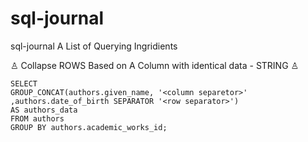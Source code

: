 # sql-journal
sql-journal A List of Querying Ingridients

♙ Collapse ROWS Based on A Column with identical data - STRING ♙
    
    SELECT 
    GROUP_CONCAT(authors.given_name, '<column separetor>' ,authors.date_of_birth SEPARATOR '<row separator>') 
    AS authors_data
    FROM authors
    GROUP BY authors.academic_works_id;
